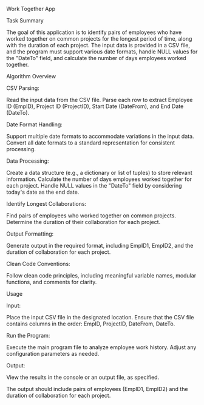 Work Together App

Task Summary

The goal of this application is to identify pairs of employees who have worked together on common projects for the longest period of time, along with the duration of each project. 
The input data is provided in a CSV file, and the program must support various date formats, handle NULL values for the "DateTo" field, and calculate the number of days employees worked together.

Algorithm Overview

CSV Parsing:

Read the input data from the CSV file.
Parse each row to extract Employee ID (EmpID), Project ID (ProjectID), Start Date (DateFrom), and End Date (DateTo).

Date Format Handling:

Support multiple date formats to accommodate variations in the input data.
Convert all date formats to a standard representation for consistent processing.

Data Processing:

Create a data structure (e.g., a dictionary or list of tuples) to store relevant information.
Calculate the number of days employees worked together for each project.
Handle NULL values in the "DateTo" field by considering today's date as the end date.

Identify Longest Collaborations:

Find pairs of employees who worked together on common projects.
Determine the duration of their collaboration for each project.

Output Formatting:

Generate output in the required format, including EmpID1, EmpID2, and the duration of collaboration for each project.

Clean Code Conventions:

Follow clean code principles, including meaningful variable names, modular functions, and comments for clarity.


Usage

Input:

Place the input CSV file in the designated location.
Ensure that the CSV file contains columns in the order: EmpID, ProjectID, DateFrom, DateTo.

Run the Program:

Execute the main program file to analyze employee work history.
Adjust any configuration parameters as needed.

Output:

View the results in the console or an output file, as specified.


The output should include pairs of employees (EmpID1, EmpID2) and the duration of collaboration for each project.
